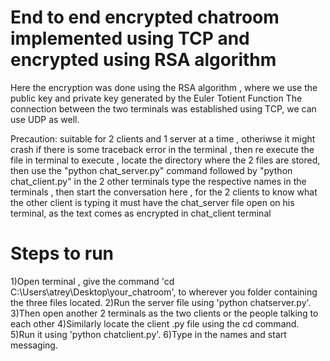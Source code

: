 # End to end encrypted chatroom implemented using TCP and encrypted using RSA algorithm
Here the encryption was done using the RSA algorithm , where we use the public key and private key generated by the Euler Totient Function
The connection between the two terminals was established using TCP, we can use UDP as well.

Precaution:
suitable for 2 clients and 1 server at a time , otheriwse it might crash
if there is some traceback error in the terminal , then re execute the file in terminal
to execute , locate the directory where the 2 files are stored, then use the "python chat_server.py" command followed by "python chat_client.py" in the 2 other terminals 
type the respective names in the terminals , then start the conversation
here , for the 2 clients to know what the other client is typing it must have the chat_server file open on his terminal, as the text comes as encrypted in chat_client terminal 
# Steps to run
1)Open terminal , give the command 'cd C:\Users\atrey\Desktop\your_chatroom', to wherever you folder containing the three files located.
2)Run the server file using 'python chatserver.py'.
3)Then open another 2 terminals as the two clients or the people talking to each other
4)Similarly locate the client .py file using the cd command.
5)Run it using 'python chatclient.py'.
6)Type in the names and start messaging.
